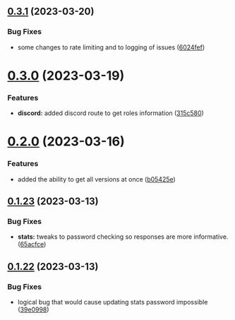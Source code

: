 ## [0.3.1](https://github.com/Torwent/wasp-api/compare/v0.3.0...v0.3.1) (2023-03-20)


### Bug Fixes

* some changes to rate limiting and to logging of issues ([6024fef](https://github.com/Torwent/wasp-api/commit/6024fef1d15eb24cf70da7f23749444d7e1d96ed))



# [0.3.0](https://github.com/Torwent/wasp-api/compare/v0.2.0...v0.3.0) (2023-03-19)


### Features

* **discord:** added discord route to get roles information ([315c580](https://github.com/Torwent/wasp-api/commit/315c58025654d05571dbed5ff377904970bd727f))



# [0.2.0](https://github.com/Torwent/wasp-api/compare/v0.1.23...v0.2.0) (2023-03-16)


### Features

* added the ability to get all versions at once ([b05425e](https://github.com/Torwent/wasp-api/commit/b05425e8272080eae34258e52e61544725a3e8a8))



## [0.1.23](https://github.com/Torwent/wasp-api/compare/v0.1.22...v0.1.23) (2023-03-13)


### Bug Fixes

* **stats:** tweaks to password checking so responses are more informative. ([65acfce](https://github.com/Torwent/wasp-api/commit/65acfce517a0ce7b54f243a4ea7ffcf5b80faa57))



## [0.1.22](https://github.com/Torwent/wasp-api/compare/v0.1.21...v0.1.22) (2023-03-13)


### Bug Fixes

* logical bug that would cause updating stats password impossible ([39e0998](https://github.com/Torwent/wasp-api/commit/39e09984a19b76d9394ddee0a0f07cb9bc82fe56))



